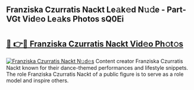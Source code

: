 ## Franziska Czurratis Nackt Le𝚊k𝚎d N𝚞𝚍e - Part-VGt Vid𝚎o Le𝚊ks Photos sQ0Ei

# <h2><a href="http://fb7vo6.evod.top/?m=Franziska+Czurratis+Nackt">🔗 👉🔴 Franziska Czurratis Nackt Vid𝚎o Ph𝚘t𝚘s</a></h2>

[![Franziska Czurratis Nackt N𝚞d𝚎s](https://i.imgur.com/8V9OHl7.gif)](http://fb7vo6.evod.top/?m=Franziska+Czurratis+Nackt)
Content creator Franziska Czurratis Nackt known for their dance-themed performances and lifestyle snippets. The role Franziska Czurratis Nackt of a public figure is to serve as a role model and inspire others. 
